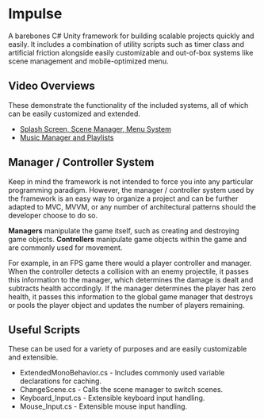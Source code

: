 # Impulse #

A barebones C# Unity framework for building scalable projects quickly and easily. 
It includes a combination of utility scripts such as timer class and artificial friction alongside
easily customizable and out-of-box systems like scene management and mobile-optimized menu.

## Video Overviews ##

These demonstrate the functionality of the included systems, all of which can be easily customized and extended.

 * [Splash Screen, Scene Manager, Menu System](https://www.youtube.com/watch?v=btNqHCoRwB8&index=1&list=PLLXw4Fw6qNw5WVLPn1hhJNEcwXjxt3b9j)
 * [Music Manager and Playlists](https://www.youtube.com/watch?v=jQGTqGalGVw&list=PLLXw4Fw6qNw5WVLPn1hhJNEcwXjxt3b9j&index=2)

## Manager / Controller System ##

Keep in mind the framework is not intended to force you into any particular programming paradigm. 
However, the manager / controller system used by the framework is an easy way to organize a project and can 
be further adapted to MVC, MVVM, or any number of architectural patterns should the developer choose to do so.

**Managers** manipulate the game itself, such as creating and destroying game objects. 
**Controllers** manipulate game objects within the game and are commonly used for movement.

For example, in an FPS game there would a player controller and manager. When the controller detects a collision
with an enemy projectile, it passes this information to the manager, which determines the damage is dealt and
subtracts health accordingly. If the manager determines the player has zero health, it passes this information
to the global game manager that destroys or pools the player object and updates the number of players remaining.

## Useful Scripts ##

These can be used for a variety of purposes and are easily customizable and extensible.

 * ExtendedMonoBehavior.cs - Includes commonly used variable declarations for caching.
 * ChangeScene.cs - Calls the scene manager to switch scenes.
 * Keyboard_Input.cs - Extensible keyboard input handling.
 * Mouse_Input.cs - Extensible mouse input handling.
